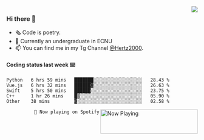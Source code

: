 <img  align="right" src="https://github-readme-stats.vercel.app/api?username=BillChen2K&show_icons=true&count_private=true&hide_title=true">

### Hi there 👋

- 🗞 Code is poetry.
- 🌱 Currently an undergraduate in ECNU
- 📫 You can find me in my Tg Channel [@Hertz2000](https://t.me/Hertz2000).

#### Coding status last week ⌨️

<!--START_SECTION:waka-->
```text
Python   6 hrs 59 mins   ███████░░░░░░░░░░░░░░░░░░   28.43 % 
Vue.js   6 hrs 32 mins   ██████▓░░░░░░░░░░░░░░░░░░   26.63 % 
Swift    5 hrs 50 mins   ██████░░░░░░░░░░░░░░░░░░░   23.75 % 
C++      1 hr 26 mins    █▒░░░░░░░░░░░░░░░░░░░░░░░   05.90 % 
Other    38 mins         ▓░░░░░░░░░░░░░░░░░░░░░░░░   02.58 % 
```
<!--END_SECTION:waka-->


<div>
<a href="https://spotify-now-playing.billchen2k.vercel.app/now-playing?open">
   <img align="right" src="https://spotify-now-playing.billchen2k.vercel.app/now-playing" width="256" height="64" alt="Now Playing">
</a>
</div>

<div>
<p align="right"><code>🎵 Now playing on Spotify</code></p>
</div>

<!--
**BillChen2K/BillChen2K** is a ✨ _special_ ✨ repository because its `README.md` (this file) appears on your GitHub profile.

Here are some ideas to get you started:

- 🔭 I’m currently working on ...
- 🌱 I’m currently learning ...
- 👯 I’m looking to collaborate on ...
- 🤔 I’m looking for help with ...
- 💬 Ask me about ...
- 📫 How to reach me: ...
- 😄 Pronouns: ...
- ⚡ Fun fact: ...
-->
